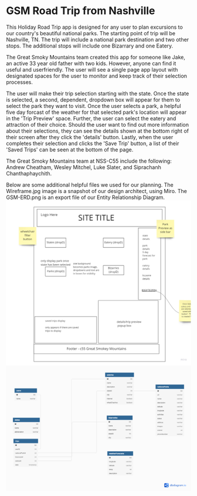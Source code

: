 # GSM Road Trip from Nashville
This Holiday Road Trip app is designed for any user to plan excursions to our country's beautiful national parks. The starting point of trip will be Nashville, TN. The trip will include a national park destination and two other stops. The additional stops will include one Bizarrary and one Eatery.

The Great Smoky Mountains team created this app for someone like Jake, an active 33 year old father with two kids. However, anyone can find it useful and userfriendly. The user will see a single page app layout with designated spaces for the user to monitor and keep track of their selection processes. 

The user will make their trip selection starting with the state. Once the state is selected, a second, dependent, dropdown box will appear for them to select the park they want to visit. Once the user selects a park, a helpful five day forcast of the weather for that selected park's location will appear in the 'Trip Preview' space. Further, the user can select the eatery and attraction of their choice. Should the user want to find out more information about their selections, they can see the details shown at the bottom right of their screen after they click the 'details' button. Lastly, when the user completes their selection and clicks the 'Save Trip' button, a list of their 'Saved Trips' can be seen at the bottom of the page. 


The Great Smoky Mountains team at NSS-C55 include the following: Andrew Cheatham, Wesley Mitchel, Luke Slater, and Siprachanh Chanthaphaychith.


Below are some additional helpful files we used for our planning. The Wireframe.jpg image is a snapshot of our design architect, using Miro. The GSM-ERD.png is an export file of our Entity Relationship Diagram.
<img src="/images/Wireframe.jpg" alt="wireFrame">
<img src="/images/GSM-ERD.png" alt="ERD">




